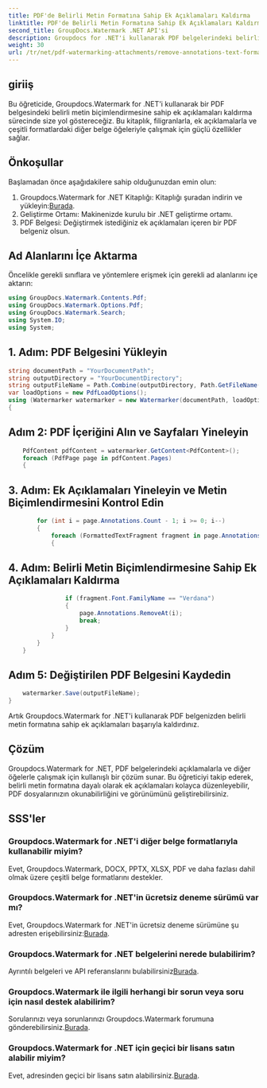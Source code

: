```yaml
---
title: PDF'de Belirli Metin Formatına Sahip Ek Açıklamaları Kaldırma
linktitle: PDF'de Belirli Metin Formatına Sahip Ek Açıklamaları Kaldırma
second_title: GroupDocs.Watermark .NET API'si
description: Groupdocs for .NET'i kullanarak PDF belgelerindeki belirli metin formatına sahip ek açıklamaları nasıl kaldıracağınızı öğrenin.
weight: 30
url: /tr/net/pdf-watermarking-attachments/remove-annotations-text-formatting-pdf/
---
```

## giriiş
Bu öğreticide, Groupdocs.Watermark for .NET'i kullanarak bir PDF belgesindeki belirli metin biçimlendirmesine sahip ek açıklamaları kaldırma sürecinde size yol göstereceğiz. Bu kitaplık, filigranlarla, ek açıklamalarla ve çeşitli formatlardaki diğer belge öğeleriyle çalışmak için güçlü özellikler sağlar.
## Önkoşullar
Başlamadan önce aşağıdakilere sahip olduğunuzdan emin olun:
1.  Groupdocs.Watermark for .NET Kitaplığı: Kitaplığı şuradan indirin ve yükleyin:[Burada](https://releases.groupdocs.com/Watermark/net/).
2. Geliştirme Ortamı: Makinenizde kurulu bir .NET geliştirme ortamı.
3. PDF Belgesi: Değiştirmek istediğiniz ek açıklamaları içeren bir PDF belgeniz olsun.

## Ad Alanlarını İçe Aktarma
Öncelikle gerekli sınıflara ve yöntemlere erişmek için gerekli ad alanlarını içe aktarın:
```csharp
using GroupDocs.Watermark.Contents.Pdf;
using GroupDocs.Watermark.Options.Pdf;
using GroupDocs.Watermark.Search;
using System.IO;
using System;
```
## 1. Adım: PDF Belgesini Yükleyin
```csharp
string documentPath = "YourDocumentPath";
string outputDirectory = "YourDocumentDirectory";
string outputFileName = Path.Combine(outputDirectory, Path.GetFileName(documentPath));
var loadOptions = new PdfLoadOptions();
using (Watermarker watermarker = new Watermarker(documentPath, loadOptions))
{
```
## Adım 2: PDF İçeriğini Alın ve Sayfaları Yineleyin
```csharp
    PdfContent pdfContent = watermarker.GetContent<PdfContent>();
    foreach (PdfPage page in pdfContent.Pages)
    {
```
## 3. Adım: Ek Açıklamaları Yineleyin ve Metin Biçimlendirmesini Kontrol Edin
```csharp
        for (int i = page.Annotations.Count - 1; i >= 0; i--)
        {
            foreach (FormattedTextFragment fragment in page.Annotations[i].FormattedTextFragments)
            {
```
## 4. Adım: Belirli Metin Biçimlendirmesine Sahip Ek Açıklamaları Kaldırma
```csharp
                if (fragment.Font.FamilyName == "Verdana")
                {
                    page.Annotations.RemoveAt(i);
                    break;
                }
            }
        }
    }
```
## Adım 5: Değiştirilen PDF Belgesini Kaydedin
```csharp
    watermarker.Save(outputFileName);
}
```
Artık Groupdocs.Watermark for .NET'i kullanarak PDF belgenizden belirli metin formatına sahip ek açıklamaları başarıyla kaldırdınız.

## Çözüm
Groupdocs.Watermark for .NET, PDF belgelerindeki açıklamalarla ve diğer öğelerle çalışmak için kullanışlı bir çözüm sunar. Bu öğreticiyi takip ederek, belirli metin formatına dayalı olarak ek açıklamaları kolayca düzenleyebilir, PDF dosyalarınızın okunabilirliğini ve görünümünü geliştirebilirsiniz.
## SSS'ler
### Groupdocs.Watermark for .NET'i diğer belge formatlarıyla kullanabilir miyim?
Evet, Groupdocs.Watermark, DOCX, PPTX, XLSX, PDF ve daha fazlası dahil olmak üzere çeşitli belge formatlarını destekler.
### Groupdocs.Watermark for .NET'in ücretsiz deneme sürümü var mı?
 Evet, Groupdocs.Watermark for .NET'in ücretsiz deneme sürümüne şu adresten erişebilirsiniz:[Burada](https://releases.groupdocs.com/).
### Groupdocs.Watermark for .NET belgelerini nerede bulabilirim?
 Ayrıntılı belgeleri ve API referanslarını bulabilirsiniz[Burada](https://tutorials.groupdocs.com/Watermark/net/).
### Groupdocs.Watermark ile ilgili herhangi bir sorun veya soru için nasıl destek alabilirim?
 Sorularınızı veya sorunlarınızı Groupdocs.Watermark forumuna gönderebilirsiniz.[Burada](https://forum.groupdocs.com/c/watermark/19).
### Groupdocs.Watermark for .NET için geçici bir lisans satın alabilir miyim?
 Evet, adresinden geçici bir lisans satın alabilirsiniz.[Burada](https://purchase.groupdocs.com/temporary-license/).